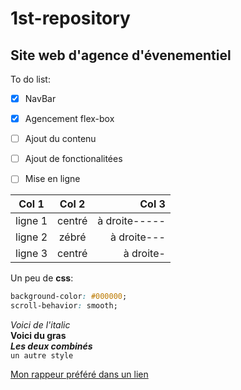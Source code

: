 # 1st-repository
## Site web d'agence d'évenementiel
To do list:
- [x] NavBar
- [x] Agencement flex-box
- [ ] Ajout du contenu
- [ ] Ajout de fonctionalitées
- [ ] Mise en ligne 



|Col 1|Col 2|Col 3|
|-|:-:|-:|
|ligne 1|centré|à droite-----|
|ligne 2|zébré|à droite---|
|ligne 3|centré|à droite-|


Un peu de **css**:
```CSS
background-color: #000000;
scroll-behavior: smooth;
```

*Voici de l'italic*<br>
**Voici du gras**<br>
_**Les deux combinés**_<br>
`un autre style`<br>

[Mon rappeur préféré dans un lien](https://www.youtube.com/channel/UCeBu6AFsaPVElhFzlj5hetg)
